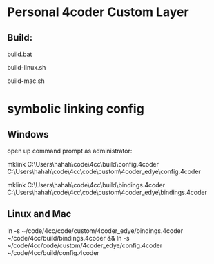 # Personal 4coder Custom Layer

## Build:

build.bat

build-linux.sh

build-mac.sh


# symbolic linking config

## Windows 

open up command prompt as administrator:

mklink C:\Users\hahah\code\4cc\build\config.4coder C:\Users\hahah\code\4cc\code\custom\4coder_edye\config.4coder

mklink C:\Users\hahah\code\4cc\build\bindings.4coder C:\Users\hahah\code\4cc\code\custom\4coder_edye\bindings.4coder


## Linux and Mac

ln -s ~/code/4cc/code/custom/4coder_edye/bindings.4coder ~/code/4cc/build/bindings.4coder && ln -s ~/code/4cc/code/custom/4coder_edye/config.4coder ~/code/4cc/build/config.4coder